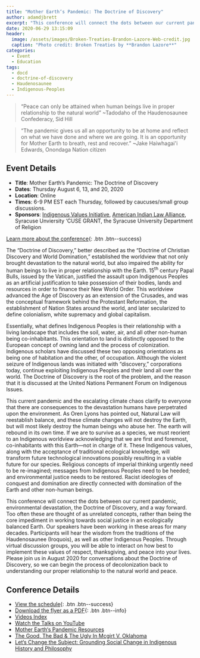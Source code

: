 ```yaml
---
title: "Mother Earth‘s Pandemic: The Doctrine of Discovery"
author: adamdjbrett
excerpt: "This conference will connect the dots between our current pandemic, environmental devastation, the Doctrine of Discovery, and a way forward."
date: 2020-06-29 13:15:09
header:
  image: /assets/images/Broken-Treaties-Brandon-Lazore-Web-credit.jpg
  caption: "Photo credit: Broken Treaties by **Brandon Lazore**"
categories:
  - Event
  - Education
tags:
  - docd
  - doctrine-of-discovery
  - Haudenosaunee
  - Indigenous-Peoples
---
```

> “Peace can only be attained when human beings live in proper relationship to the natural world” ~Tadodaho of the Haudenosaunee Confederacy, Sid Hill

> “The pandemic gives us all an opportunity to be at home and reflect on what we have done and where we are going. It is an opportunity for Mother Earth to breath, rest and recover.” ~Jake Haiwhagai'i Edwards, Onondaga Nation citizen

## Event Details

*   **Title**: Mother Earth’s Pandemic: The Doctrine of Discovery
*   **Dates**: Thursday August 6, 13, and 20, 2020
*   **Location**: Online
*   **Times**: 6-9 PM EST each Thursday, followed by caucuses/small group discussions.
*   **Sponsors**: [Indigenous Values Initiative](https://indigenousvalues.org), [American Indian Law Alliance](https://aila.ngo), Syracuse Unviersity ‘CUSE GRANT, the Syracuse University Department of Religion

[Learn more about the conference](https://indigenousvalues.org/mother-earths-pandemic/){: .btn .btn--success}  

The “Doctrine of Discovery,” better described as the “Doctrine of Christian Discovery and World Domination,” established the worldview that not only brought devastation to the natural world, but also impaired the ability for human beings to live in proper relationship with the Earth. 15<sup>th</sup> century Papal Bulls, issued by the Vatican, justified the assault upon Indigenous Peoples as an artificial justification to take possession of their bodies, lands and resources in order to finance their New World Order. This worldview advanced the Age of Discovery as an extension of the Crusades, and was the conceptual framework behind the Protestant Reformation, the establishment of Nation States around the world, and later secularized to define colonialism, white supremacy and global capitalism.

Essentially, what defines Indigenous Peoples is their relationship with a living landscape that includes the soil, water, air, and all other non-human being co-inhabitants. This orientation to land is distinctly opposed to the European concept of owning land and the process of colonization. Indigenous scholars have discussed these two opposing orientations as being one of habitation and the other, of occupation. Although the violent seizure of Indigenous lands was initiated with “discovery,” corporations today, continue exploiting Indigenous Peoples and their land all over the world. The Doctrine of Discovery is the root of the problem, and the reason that it is discussed at the United Nations Permanent Forum on Indigenous Issues.

This current pandemic and the escalating climate chaos clarify to everyone that there are consequences to the devastation humans have perpetrated upon the environment. As Oren Lyons has pointed out, Natural Law will reestablish balance, and these climate changes will not destroy the Earth, but will most likely destroy the human beings who abuse her. The earth will rebound in its own time. If we are to survive as a species, we must reorient to an Indigenous worldview acknowledging that we are first and foremost, co-inhabitants with this Earth—not in charge of it. These Indigenous values, along with the acceptance of traditional ecological knowledge, will transform future technological innovations possibly resulting in a viable future for our species. Religious concepts of imperial thinking urgently need to be re-imagined; messages from Indigenous Peoples need to be heeded; and environmental justice needs to be restored. Racist ideologies of conquest and domination are directly connected with domination of the Earth and other non-human beings.

This conference will connect the dots between our current pandemic, environmental devastation, the Doctrine of Discovery, and a way forward. Too often these are thought of as unrelated concepts, rather than being the core impediment in working towards social justice in an ecologically balanced Earth. Our speakers have been working in these areas for many decades. Participants will hear the wisdom from the traditions of the Haudenosaunee (Iroquois), as well as other Indigenous Peoples. Through virtual discussion groups, you will be able to interact on how best to implement these values of respect, thanksgiving, and peace into your lives. Please join us in August 2020 for conversations about the Doctrine of Discovery, so we can begin the process of decolonization back to understanding our proper relationship to the natural world and peace.

## Conference Details
* [View the schedule](https://indigenousvalues.org/mother-earths-pandemic/){: .btn .btn--success}
* [Download the flyer as a PDF](/assets/pdfs/mother-earth-pandemic-doctrine-discovery-2020.pdf){: .btn .btn--info}
* [Videos Index](https://doctrineofdiscovery.org/resources/event/mother-earths-pandemic-session-videos/)
* [Watch the Talks on YouTube](https://youtube.com/c/IndigenousValuesInitiative)
* [Mother Earth‘s Pandemic Resources](/law/resources/event/mother-earths-pandemic-resources/)
* [The Good, The Bad & The Ugly In Mcgirt V. Oklahoma](/law/resources/event/doctrine-discovery-domination-mother-earth-pandemic/)
* [Let‘s Change the Subject: Grounding Social Change in Indigenous History and Philosophy](/resources/social-change-indigenous-history/)
